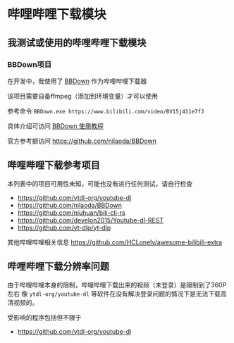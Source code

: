 # 哔哩哔哩下载模块

## 我测试或使用的哔哩哔哩下载模块

### BBDown项目

在开发中，我使用了 [BBDown](https://github.com/nilaoda/BBDown) 作为哔哩哔哩下载器 

该项目需要自备ffmpeg（添加到环境变量）才可以使用

参考命令 ``BBDown.exe https://www.bilibili.com/video/BV15j411e7fJ``

具体介绍可访问  [BBDown 使用教程](BBDown.md) 

官方参考额访问 https://github.com/nilaoda/BBDown


## 哔哩哔哩下载参考项目

本列表中的项目可用性未知，可能也没有进行任何测试，请自行检查

- https://github.com/ytdl-org/youtube-dl
- https://github.com/nilaoda/BBDown
- https://github.com/niuhuan/bili-cli-rs
- https://github.com/develon2015/Youtube-dl-REST
- https://github.com/yt-dlp/yt-dlp

其他哔哩哔哩相关信息 https://github.com/HCLonely/awesome-bilibili-extra

## 哔哩哔哩下载分辨率问题

由于哔哩哔哩本身的限制，哔哩哔哩下载出来的视频（未登录）是限制到了360P左右
像 ``ytdl-org/youtube-dl`` 等软件在没有解决登录问题的情况下是无法下载高清视频的。

受影响的程序包括但不限于
- https://github.com/ytdl-org/youtube-dl